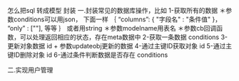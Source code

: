 怎么把sql 转成模型 封装
一.封装常见的数据库操作，比如
    1-获取所有的数据
        ＊参数conditions可以用json， 下面一样
        ｛
            “columns”: {
                "字段名" : "条件值"
            }，
            “only” : [""],
            等等
        ｝
        或者用string
        ＊参数modelname用表名
        ＊参数cb回调函数，可以处理返回相应的状态，存在meta数据中
    2-获取一条数据 conditions
    3-更新对象数据 id + 参数updateobj更新的数据
    4-通过主键ID获取对象 id
    5-通过主键ID删除对象 id
    6-通过条件判断数据是否存在 conditions
    
二.实现用户管理
